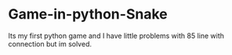 # Game-in-python-Snake
Its my first python game and I have little problems with 85 line with connection but im solved.
